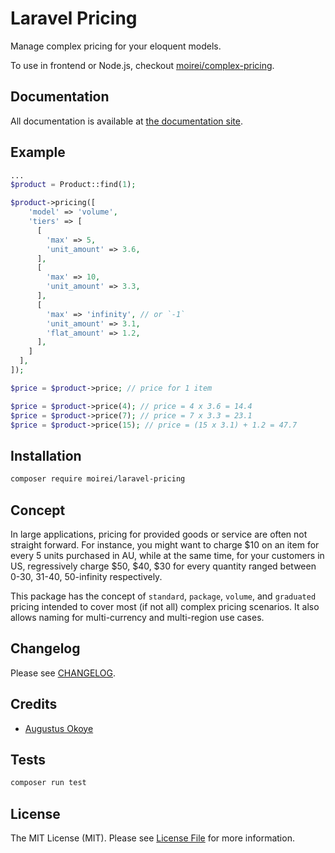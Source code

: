 # Laravel Pricing

Manage complex pricing for your eloquent models.

To use in frontend or Node.js, checkout [moirei/complex-pricing](https://github.com/moirei/complex-pricing).



## Documentation

All documentation is available at [the documentation site](https://moirei.github.io/laravel-pricing).


## Example

```php
...
$product = Product::find(1);

$product->pricing([
    'model' => 'volume',
    'tiers' => [
      [
        'max' => 5,
        'unit_amount' => 3.6,
      ],
      [
        'max' => 10,
        'unit_amount' => 3.3,
      ],
      [
        'max' => 'infinity', // or `-1`
        'unit_amount' => 3.1,
        'flat_amount' => 1.2,
      ],
    ]
  ],
]);

$price = $product->price; // price for 1 item

$price = $product->price(4); // price = 4 x 3.6 = 14.4
$price = $product->price(7); // price = 7 x 3.3 = 23.1
$price = $product->price(15); // price = (15 x 3.1) + 1.2 = 47.7
```

## Installation

```bash
composer require moirei/laravel-pricing
```



## Concept

In large applications, pricing for provided goods or service are often not straight forward. For instance, you might want to charge $10 on an item for every 5 units purchased in AU, while at the same time, for your customers in US, regressively charge $50, $40, $30 for every quantity ranged between 0-30, 31-40, 50-infinity respectively.

This package has the concept of `standard`, `package`, `volume`, and `graduated` pricing intended to cover most (if not all) complex pricing scenarios. It also allows naming for multi-currency and multi-region use cases.


## Changelog

Please see [CHANGELOG](./CHANGELOG.md).



## Credits

- [Augustus Okoye](https://github.com/augustusnaz)

## Tests

```php
composer run test
```


## License

The MIT License (MIT). Please see [License File](LICENSE.md) for more information.